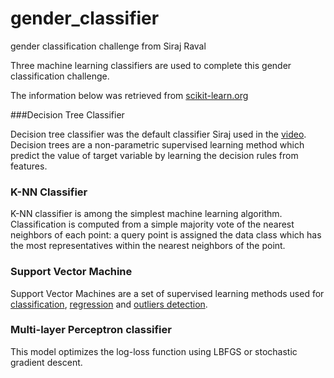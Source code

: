 # gender_classifier
gender classification challenge from Siraj Raval

Three machine learning classifiers are used to complete this gender classification challenge.

The information below was retrieved from [scikit-learn.org](http://scikit-learn.org/)

###Decision Tree Classifier

Decision tree classifier was the default classifier Siraj used in the [video](https://www.youtube.com/watch?v=T5pRlIbr6gg&list=PL2-dafEMk2A6QKz1mrk1uIGfHkC1zZ6UU). Decision trees are a non-parametric supervised learning method which predict the value of target variable by learning the decision rules from features.



### K-NN Classifier

K-NN classifier is among the simplest machine learning algorithm. Classification is computed from a simple majority vote of the nearest neighbors of each point: a query point is assigned the data class which has the most representatives within the nearest neighbors of the point.



### Support Vector Machine

Support Vector Machines are a set of supervised learning methods used for [classification](http://scikit-learn.org/stable/modules/svm.html#svm-classification), [regression](http://scikit-learn.org/stable/modules/svm.html#svm-regression) and [outliers detection](http://scikit-learn.org/stable/modules/svm.html#svm-outlier-detection). 



### Multi-layer Perceptron classifier

This model optimizes the log-loss function using LBFGS or stochastic gradient descent.




